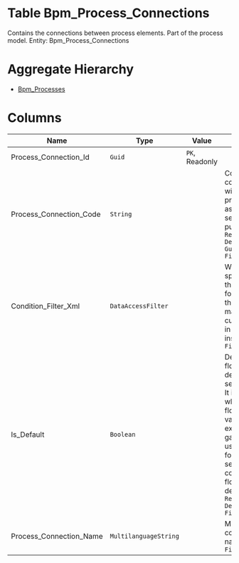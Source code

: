 # Table Bpm_Process_Connections

Contains the connections between process elements. Part of the process model. Entity: Bpm_Process_Connections

# Aggregate Hierarchy

* [Bpm_Processes](Bpm_Processes.md)

# Columns

| Name | Type | Value | Description |
| - | - | - | --- |
|Process_Connection_Id|`Guid`|`PK`, Readonly||
|Process_Connection_Code|`String`||Connection code, unique within the process. Used as ID for XML serialization purposes. `Required` `Default(New Guid)` `Filter(eq;like)` |
|Condition_Filter_Xml|`DataAccessFilter`||When not null, specifies that the flow will be followed only if the condition is matched by the current values in the process instance. `Filter(eq;like)` |
|Is_Default|`Boolean`||Denotes this flow as the default sequence flow. It is taken only when all other flows are not valid. For example, gateways usually are followed by several conditional flows and one default flow. `Required` `Default(false)` `Filter(eq)` |
|Process_Connection_Name|`MultilanguageString`||Multilanguage connection name. `Required` `Filter(eq;like)` |
